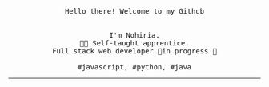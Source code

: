 <p align="center">
  <samp>Hello there! Welcome to my Github<br><br><br> I'm Nohiria.<br>👩‍💻 Self-taught apprentice.<br>Full stack web developer 🚧in progress 🚧<br><br>#javascript, #python, #java</samp>
</p>

------------
<!--
**nohiria/nohiria** is a ✨ _special_ ✨ repository because its `README.md` (this file) appears on your GitHub profile.

Here are some ideas to get you started:

- 🔭 I’m currently working on ...
- 🌱 I’m currently learning ...
- 👯 I’m looking to collaborate on ...
- 🤔 I’m looking for help with ...
- 💬 Ask me about ...
- 📫 How to reach me: ...
- 😄 Pronouns: ...
- ⚡ Fun fact: ...
-->
